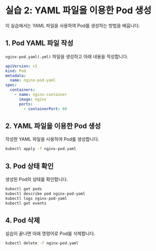 # 실습 2: YAML 파일을 이용한 Pod 생성

이 실습에서는 YAML 파일을 사용하여 Pod를 생성하는 방법을 배웁니다.

## 1. Pod YAML 파일 작성

`nginx-pod.yaml(.yml)` 파일을 생성하고 아래 내용을 작성합니다.

```yaml
apiVersion: v1
kind: Pod
metadata:
  name: nginx-pod-yaml
spec:
  containers:
    - name: nginx-container
      image: nginx
      ports:
        - containerPort: 80
```

## 2. YAML 파일을 이용한 Pod 생성

작성한 YAML 파일을 사용하여 Pod를 생성합니다.

```bash
kubectl apply -f nginx-pod.yaml
```

## 3. Pod 상태 확인

생성된 Pod의 상태를 확인합니다.

```bash
kubectl get pods
kubectl describe pod nginx-pod-yaml
kubectl logs nginx-pod-yaml
kubectl get events
```

## 4. Pod 삭제

실습이 끝나면 아래 명령어로 Pod를 삭제합니다.

```bash
kubectl delete -f nginx-pod.yaml
```
